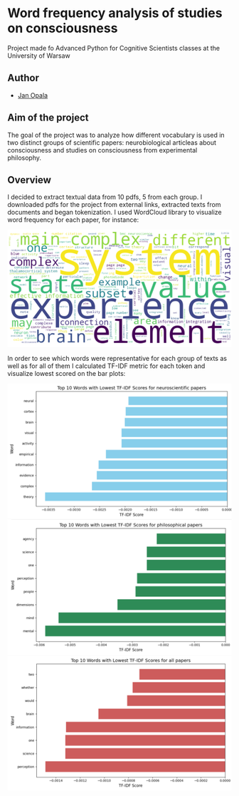 # Word frequency analysis of studies on consciousness

Project made fo Advanced Python for Cognitive Scientists classes at the University of Warsaw

## Author
- [Jan Opala](https://github.com/janopala)

## Aim of the project
The goal of the project was to analyze how different vocabulary is used in two distinct groups of scientific papers: neurobiological articleas about consciousness and studies on consciousness from experimental philosophy.

## Overview
I decided to extract textual data from 10 pdfs, 5 from each group. I downloaded pdfs for the project from external links, extracted texts from documents and began tokenization.
I used WordCloud library to visualize word frequency for each paper, for instance:

![cloud_text](https://github.com/JanOpala/consciousness-word-frequency-analysis/blob/main/screenshots_word_freq/cloud_text.png)

In order to see which words were representative for each group of texts as well as for all of them I calculated TF-IDF metric for each token and visualize lowest scored on the bar plots:

![tf_idf_neuro](https://github.com/JanOpala/consciousness-word-frequency-analysis/blob/main/screenshots_word_freq/tf-idf_neuro.png)
![tf_idf_philo](https://github.com/JanOpala/consciousness-word-frequency-analysis/blob/main/screenshots_word_freq/tf-idf_philo.png)
![tf_idf_all](https://github.com/JanOpala/consciousness-word-frequency-analysis/blob/main/screenshots_word_freq/tf-idf_all_low.png)
